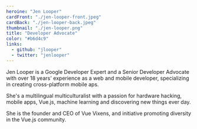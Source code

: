 ```yaml
---
heroine: "Jen Looper"
cardFront: "./jen-looper-front.jpeg"
cardBack: "./jen-looper-back.jpeg"
thumbnail: "./jen-looper.png"
title: "Developer Advocate"
color: "#b6d4c9"
links:
  - github: "jlooper"
  - twitter: "jenlooper"
---
```


Jen Looper is a Google Developer Expert and a Senior Developer Advocate with over 18 years' experience as a web and mobile developer, specializing in creating cross-platform mobile aps.

She's a multilingual multiculturalist with a passion for hardware hacking, mobile apps, Vue.js, machine learning and discovering new things ever day.

She is the founder and CEO of Vue Vixens, and initiative promoting diversity in the Vue.js community.
